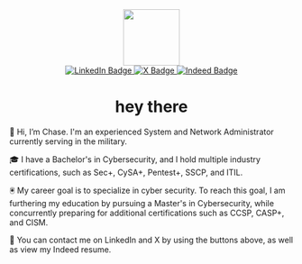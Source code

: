 <div id="header" align="center">
  <img src="https://media2.giphy.com/media/chynqhqHfrSYAHVeWJ/giphy.gif?cid=6c09b952474cktvaz25mm6767lei5l7hye4txr1jr4blrrqg&ep=v1_internal_gif_by_id&rid=giphy.gif&ct=s" width="100"/>
</div>

<div id="badges" align="center">
 <a href="https:www.linkedin.com/in/cr-carter">
  <img src="https://img.shields.io/badge/LinkedIn-0A66C2?logo=linkedin&logoColor=fff" alt="LinkedIn Badge"/>
 </a>
  
 <a href="https://x.com/carte83005?t=5q4YSR1nkEJmAQNR7YXrnQ&s=09">
    <img src="https://img.shields.io/badge/X-%23000000.svg?logo=X&logoColor=white" alt="X Badge"/>
 </a>

  <a href="https://profile.indeed.com/p/chasec-3l2k714">
    <img src="https://img.shields.io/badge/Indeed-003A9B?logo=indeed&logoColor=fff" alt="Indeed Badge"/>
  </a>
 </div>
 <div>
<h1 align="center">
     hey there
</h1>
 </div>
 
 👋 Hi, I’m Chase. I'm an experienced System and Network Administrator currently serving in the military.

🎓 I have a Bachelor's in Cybersecurity, and I hold multiple industry certifications, such as Sec+, CySA+, Pentest+, SSCP, and ITIL.

🖲 My career goal is to specialize in cyber security. To reach this goal, I am furthering my education by pursuing a Master's in Cybersecurity, while concurrently preparing for additional certifications such as CCSP, CASP+, and CISM.

📨 You can contact me on LinkedIn and X by using the buttons above, as well as view my Indeed resume.


<!---
crcarter91/crcarter91 is a ✨ special ✨ repository because its `README.md` (this file) appears on your GitHub profile.
You can click the Preview link to take a look at your changes.
--->
